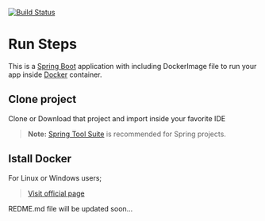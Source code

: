 [![Build Status](https://travis-ci.org/dagistankaradeniz/springbootdocker.svg?branch=master)](https://travis-ci.org/dagistankaradeniz/springbootdocker)

# Run Steps

This is a [Spring Boot](https://projects.spring.io/spring-boot/) application with including DockerImage file to run your app inside [Docker](https://www.docker.com/) container.

## Clone project
Clone or Download that project and import inside your favorite IDE
> **Note:**
>  [Spring Tool Suite](https://spring.io/tools) is recommended for Spring projects.

## Istall Docker

For Linux or Windows users;

>  [Visit official page](https://docs.docker.com/engine/installation/)

REDME.md file will be updated soon...
